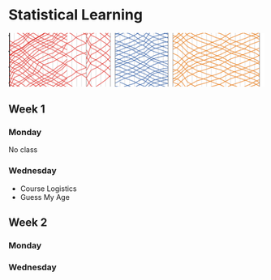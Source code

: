 # Statistical Learning

![](figs/cross-lines.png)

## Week 1

### Monday

No class

### Wednesday

- Course Logistics
- Guess My Age


## Week 2

### Monday


### Wednesday